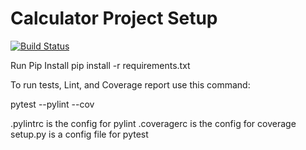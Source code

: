 # Calculator Project Setup
[![Build Status](https://app.travis-ci.com/umang4321/cal2_zeroexception1.svg?branch=part4)](https://app.travis-ci.com/umang4321/cal2_zeroexception1)

Run Pip Install
pip install -r requirements.txt

To run tests, Lint, and Coverage report use this command:



pytest  --pylint --cov

.pylintrc is the config for pylint
.coveragerc is the config for coverage
setup.py is a config file for pytest
